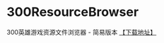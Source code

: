 # 300ResourceBrowser
300英雄游戏资源文件浏览器 - 简易版本  [【下载地址】](https://github.com/Anran-233/300ResourceBrowser/releases)

